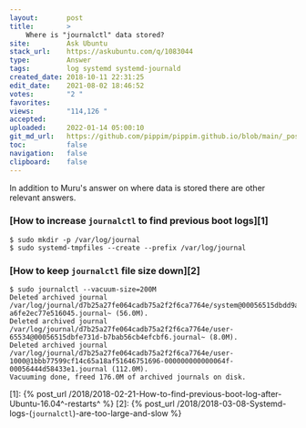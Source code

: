 ```yaml
---
layout:       post
title:        >
    Where is "journalctl" data stored?
site:         Ask Ubuntu
stack_url:    https://askubuntu.com/q/1083044
type:         Answer
tags:         log systemd systemd-journald
created_date: 2018-10-11 22:31:25
edit_date:    2021-08-02 18:46:52
votes:        "2 "
favorites:    
views:        "114,126 "
accepted:     
uploaded:     2022-01-14 05:00:10
git_md_url:   https://github.com/pippim/pippim.github.io/blob/main/_posts/2018/2018-10-11-Where-is-"journalctl"-data-stored^.md
toc:          false
navigation:   false
clipboard:    false
---
```


In addition to Muru's answer on where data is stored there are other relevant answers.

### [How to increase `journalctl` to find previous boot logs][1]

``` 
$ sudo mkdir -p /var/log/journal
$ sudo systemd-tmpfiles --create --prefix /var/log/journal

```

### [How to keep `journalctl` file size down][2]

``` 
$ sudo journalctl --vacuum-size=200M
Deleted archived journal /var/log/journal/d7b25a27fe064cadb75a2f2f6ca7764e/system@00056515dbdd9a4e-a6fe2ec77e516045.journal~ (56.0M).
Deleted archived journal /var/log/journal/d7b25a27fe064cadb75a2f2f6ca7764e/user-65534@00056515dbfe731d-b7bab56cb4efcbf6.journal~ (8.0M).
Deleted archived journal /var/log/journal/d7b25a27fe064cadb75a2f2f6ca7764e/user-1000@1bbb77599cf14c65a18af51646751696-000000000000064f-00056444d58433e1.journal (112.0M).
Vacuuming done, freed 176.0M of archived journals on disk.

```

  [1]: {% post_url /2018/2018-02-21-How-to-find-previous-boot-log-after-Ubuntu-16.04^-restarts^ %}
  [2]: {% post_url /2018/2018-03-08-Systemd-logs-(`journalctl`)-are-too-large-and-slow %}
